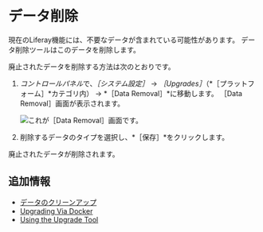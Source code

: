 # データ削除

現在のLiferay機能には、不要なデータが含まれている可能性があります。 データ削除ツールはこのデータを削除します。

廃止されたデータを削除する方法は次のとおりです。

1. *コントロールパネル*で、*［システム設定］* &rarr; *［Upgrades］*（*［プラットフォーム］*カテゴリ内） &rarr; *［Data Removal］*に移動します。 ［Data Removal］画面が表示されます。

    ![これが［Data Removal］画面です。](./data-removal/images/01.png)

1. 削除するデータのタイプを選択し、*［保存］*をクリックします。

廃止されたデータが削除されます。

## 追加情報

* [データのクリーンアップ](./data-cleanup.md)
* [Upgrading Via Docker](../upgrade-basics/upgrading-via-docker.md)
* [Using the Upgrade Tool](../upgrade-basics/using-the-database-upgrade-tool.md)